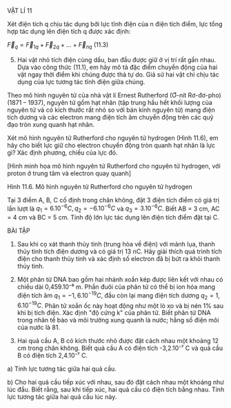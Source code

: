 VẬT LÍ 11

Xét điện tích q chịu tác dụng bởi lực tĩnh điện của n điện tích điểm, lực tổng hợp tác dụng lên điện tích q được xác định:

$\vec{F}_q = \vec{F}_{1q} + \vec{F}_{2q} + ... + \vec{F}_{nq}$ (11.3)

5. Hai vật nhỏ tích điện cùng dấu, ban đầu được giữ ở vị trí rất gần nhau. Dựa vào công thức (11.1), em hãy mô tả đặc điểm chuyển động của hai vật ngay thời điểm khi chúng được thả tự do. Giả sử hai vật chỉ chịu tác dụng của lực tương tác tĩnh điện giữa chúng.

Theo mô hình nguyên tử của nhà vật lí Ernest Rutherford (Ơ-nít Rơ-đơ-pho) (1871 – 1937), nguyên tử gồm hạt nhân (tập trung hầu hết khối lượng của nguyên tử và có kích thước rất nhỏ so với bán kính nguyên tử) mang điện tích dương và các electron mang điện tích âm chuyển động trên các quỹ đạo tròn xung quanh hạt nhân.

Xét mô hình nguyên tử Rutherford cho nguyên tử hydrogen (Hình 11.6), em hãy cho biết lực giữ cho electron chuyển động tròn quanh hạt nhân là lực gì? Xác định phương, chiều của lực đó.

[Hình minh họa mô hình nguyên tử Rutherford cho nguyên tử hydrogen, với proton ở trung tâm và electron quay quanh]

Hình 11.6. Mô hình nguyên tử Rutherford cho nguyên tử hydrogen

Tại 3 điểm A, B, C cố định trong chân không, đặt 3 điện tích điểm có giá trị lần lượt là $q_1 = 6.10^{-6} C, q_2 = -6.10^{-6} C$ và $q_3 = 3.10^{-6} C$. Biết AB = 3 cm, AC = 4 cm và BC = 5 cm. Tính độ lớn lực tác dụng lên điện tích điểm đặt tại C.

BÀI TẬP

1. Sau khi cọ xát thanh thủy tinh (trung hòa về điện) với mảnh lụa, thanh thủy tinh tích điện dương và có giá trị 13 nC. Hãy giải thích quá trình tích điện cho thanh thủy tinh và xác định số electron đã bị bứt ra khỏi thanh thủy tinh.

2. Một phân tử DNA bao gồm hai nhánh xoắn kép được liên kết với nhau có chiều dài 0,459.10⁻⁶ m. Phần đuôi của phân tử có thể bị ion hóa mang điện tích âm $q_1 = -1,6.10^{-19} C$, đầu còn lại mang điện tích dương $q_2 = 1,6.10^{-19} C$. Phân tử xoắn ốc này hoạt động như một lò xo và bị nén 1% sau khi bị tích điện. Xác định "độ cứng k" của phân tử. Biết phân tử DNA trong nhân tế bào và môi trường xung quanh là nước; hằng số điện môi của nước là 81.

3. Hai quả cầu A, B có kích thước nhỏ được đặt cách nhau một khoảng 12 cm trong chân không. Biết quả cầu A có điện tích -3,2.10⁻⁷ C và quả cầu B có điện tích 2,4.10⁻⁷ C.

a) Tính lực tương tác giữa hai quả cầu.

b) Cho hai quả cầu tiếp xúc với nhau, sau đó đặt cách nhau một khoảng như lúc đầu. Biết rằng, sau khi tiếp xúc, hai quả cầu có điện tích bằng nhau. Tính lực tương tác giữa hai quả cầu lúc này.
